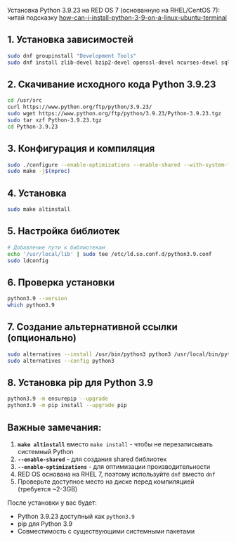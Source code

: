 Установка Python 3.9.23 на RED OS 7 (основанную на RHEL/CentOS 7):
<br/> читай подсказку [how-can-i-install-python-3-9-on-a-linux-ubuntu-terminal](https://stackoverflow.com/questions/60824700/how-can-i-install-python-3-9-on-a-linux-ubuntu-terminal)

## 1. Установка зависимостей

```bash
sudo dnf groupinstall "Development Tools"
sudo dnf install zlib-devel bzip2-devel openssl-devel ncurses-devel sqlite-devel readline-devel tk-devel gdbm-devel db4-devel libpcap-devel xz-devel libffi-devel
```

## 2. Скачивание исходного кода Python 3.9.23

```bash
cd /usr/src
curl https://www.python.org/ftp/python/3.9.23/
sudo wget https://www.python.org/ftp/python/3.9.23/Python-3.9.23.tgz
sudo tar xzf Python-3.9.23.tgz
cd Python-3.9.23
```

## 3. Конфигурация и компиляция

```bash
sudo ./configure --enable-optimizations --enable-shared --with-system-ffi --with-computed-gotos --enable-loadable-sqlite-extensions
sudo make -j$(nproc)
```

## 4. Установка

```bash
sudo make altinstall
```

## 5. Настройка библиотек

```bash
# Добавление пути к библиотекам
echo '/usr/local/lib' | sudo tee /etc/ld.so.conf.d/python3.9.conf
sudo ldconfig
```

## 6. Проверка установки

```bash
python3.9 --version
which python3.9
```

## 7. Создание альтернативной ссылки (опционально)

```bash
sudo alternatives --install /usr/bin/python3 python3 /usr/local/bin/python3.9 1
sudo alternatives --config python3
```

## 8. Установка pip для Python 3.9

```bash
python3.9 -m ensurepip --upgrade
python3.9 -m pip install --upgrade pip
```

## Важные замечания:

1. **`make altinstall`** вместо `make install` - чтобы не перезаписывать системный Python
2. **`--enable-shared`** - для создания shared библиотек
3. **`--enable-optimizations`** - для оптимизации производительности
4. RED OS основана на RHEL 7, поэтому используйте `dnf` вместо `dnf`
5. Проверьте доступное место на диске перед компиляцией (требуется ~2-3GB)

После установки у вас будет:
- Python 3.9.23 доступный как `python3.9`
- pip для Python 3.9
- Совместимость с существующими системными пакетами
